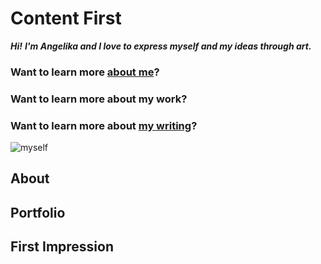 # Content First

***Hi!***
***I'm Angelika and I love to express myself and my ideas through art.***

### Want to learn more [about me](about.md)?

### Want to learn more about my work?

### Want to learn more about [my writing](01-one-word/index.md)?

![myself](images/girl-with-leaves.jpg)

## About 

## Portfolio

## First Impression

